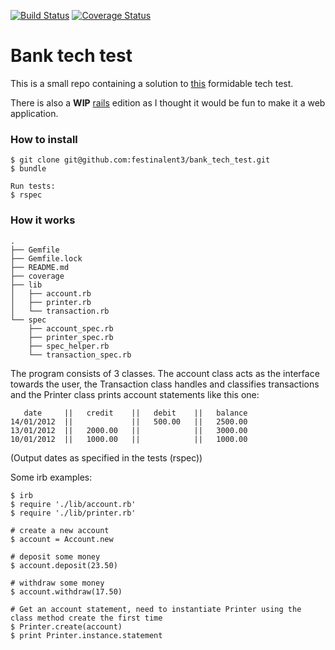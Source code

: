 [![Build Status](https://travis-ci.org/festinalent3/bank_tech_test.svg?branch=master)](https://travis-ci.org/festinalent3/bank_tech_test)
[![Coverage Status](https://coveralls.io/repos/github/festinalent3/bank_tech_test/badge.svg?branch=master)](https://coveralls.io/github/festinalent3/bank_tech_test?branch=master)
# Bank tech test


This is a small repo containing a solution to [this](https://github.com/makersacademy/bank_tech_test) formidable tech test.

There is also a **WIP** [rails](https://github.com/festinalent3/bank_tech_test_rails_edition) edition as I thought it would be fun to make it a web application.

### How to install

```
$ git clone git@github.com:festinalent3/bank_tech_test.git
$ bundle

Run tests:
$ rspec

```

### How it works


```
.
├── Gemfile
├── Gemfile.lock
├── README.md
├── coverage
├── lib
│   ├── account.rb
│   ├── printer.rb
│   └── transaction.rb
└── spec
    ├── account_spec.rb
    ├── printer_spec.rb
    ├── spec_helper.rb
    └── transaction_spec.rb
```

The program consists of 3 classes. The account class acts as the interface towards the user, the Transaction class handles and classifies transactions and the Printer class prints account statements like this one:

```
   date     ||   credit    ||   debit    ||   balance
14/01/2012  ||             ||   500.00   ||   2500.00
13/01/2012  ||   2000.00   ||            ||   3000.00
10/01/2012  ||   1000.00   ||            ||   1000.00
```

(Output dates as specified in the tests (rspec))

Some irb examples:

```
$ irb
$ require './lib/account.rb'
$ require './lib/printer.rb'

# create a new account
$ account = Account.new

# deposit some money
$ account.deposit(23.50)

# withdraw some money
$ account.withdraw(17.50)

# Get an account statement, need to instantiate Printer using the class method create the first time
$ Printer.create(account)
$ print Printer.instance.statement

```
